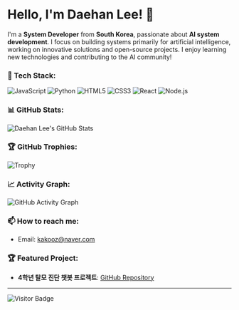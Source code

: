 # Hello, I'm Daehan Lee! 👋

I'm a **System Developer** from **South Korea**, passionate about **AI system development**. I focus on building systems primarily for artificial intelligence, working on innovative solutions and open-source projects. I enjoy learning new technologies and contributing to the AI community!

### 🔧 Tech Stack:
![JavaScript](https://img.shields.io/badge/-JavaScript-yellow?style=flat&logo=javascript)
![Python](https://img.shields.io/badge/-Python-blue?style=flat&logo=python)
![HTML5](https://img.shields.io/badge/-HTML5-E34F26?style=flat&logo=html5&logoColor=white)
![CSS3](https://img.shields.io/badge/-CSS3-1572B6?style=flat&logo=css3)
![React](https://img.shields.io/badge/-React-61DAFB?style=flat&logo=react)
![Node.js](https://img.shields.io/badge/-Node.js-339933?style=flat&logo=node.js)

### 📊 GitHub Stats:
![Daehan Lee's GitHub Stats](https://github-readme-stats.vercel.app/api?username=yourusername&show_icons=true&theme=radical)

### 🏆 GitHub Trophies:
![Trophy](https://github-profile-trophy.vercel.app/?username=yourusername&theme=darkhub)

### 📈 Activity Graph:
![GitHub Activity Graph](https://github-readme-activity-graph.cyclic.app/graph?username=yourusername&theme=react-dark)

### 📫 How to reach me:
- Email: [kakooz@naver.com](mailto:kakooz@naver.com)

### 🏆 Featured Project:
- **4학년 탈모 진단 챗봇 프로젝트**: [GitHub Repository](https://github.com/leedaehan-kev?tab=repositories)

---

![Visitor Badge](https://visitor-badge.glitch.me/badge?page_id=yourusername.yourusername)
